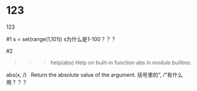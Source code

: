 # 123
123

#1
s = set(range(1,101))
s为什么是1-100？？？


#2
>>> help(abs)
Help on built-in function abs in module builtins:

abs(x, /)
    Return the absolute value of the argument.
括号里的“, /”有什么用？？？
